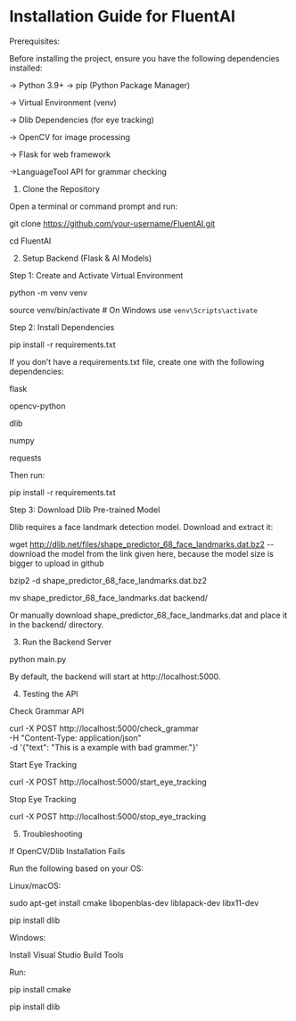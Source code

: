 # Installation Guide for FluentAI

Prerequisites:

Before installing the project, ensure you have the following dependencies installed:

-> Python 3.9+
-> pip (Python Package Manager)

-> Virtual Environment (venv)

-> Dlib Dependencies (for eye tracking)

-> OpenCV for image processing

-> Flask for web framework

->LanguageTool API for grammar checking

1. Clone the Repository

Open a terminal or command prompt and run:

git clone https://github.com/your-username/FluentAI.git

cd FluentAI

2. Setup Backend (Flask & AI Models)

Step 1: Create and Activate Virtual Environment

python -m venv venv

source venv/bin/activate  # On Windows use `venv\Scripts\activate`

Step 2: Install Dependencies

pip install -r requirements.txt

If you don’t have a requirements.txt file, create one with the following dependencies:

flask

opencv-python

dlib

numpy

requests

Then run:

pip install -r requirements.txt

Step 3: Download Dlib Pre-trained Model

Dlib requires a face landmark detection model. Download and extract it:

wget http://dlib.net/files/shape_predictor_68_face_landmarks.dat.bz2 -- download the model from the link given here, because the model size is bigger to upload in github

bzip2 -d shape_predictor_68_face_landmarks.dat.bz2

mv shape_predictor_68_face_landmarks.dat backend/

Or manually download shape_predictor_68_face_landmarks.dat and place it in the backend/ directory.

3. Run the Backend Server

python main.py

By default, the backend will start at http://localhost:5000.

4. Testing the API

Check Grammar API

curl -X POST http://localhost:5000/check_grammar \
     -H "Content-Type: application/json" \
     -d '{"text": "This is a example with bad grammer."}'
     
Start Eye Tracking

curl -X POST http://localhost:5000/start_eye_tracking

Stop Eye Tracking

curl -X POST http://localhost:5000/stop_eye_tracking

5. Troubleshooting
   
If OpenCV/Dlib Installation Fails

Run the following based on your OS:

Linux/macOS:

sudo apt-get install cmake libopenblas-dev liblapack-dev libx11-dev

pip install dlib

Windows:

Install Visual Studio Build Tools

Run:

pip install cmake

pip install dlib
